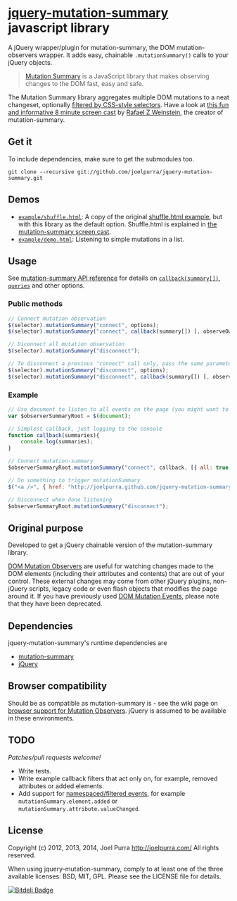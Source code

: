 # [jquery-mutation-summary](http://joelpurra.github.com/jquery-mutation-summary) javascript library
A jQuery wrapper/plugin for mutation-summary, the DOM mutation-observers wrapper. It adds easy, chainable `.mutationSummary()` calls to your jQuery objects.

> [Mutation Summary](http://code.google.com/p/mutation-summary/) is a JavaScript library that makes observing changes to the DOM fast, easy and safe.

The Mutation Summary library aggregates multiple DOM mutations to a neat changeset, optionally [filtered by CSS-style selectors](http://code.google.com/p/mutation-summary/wiki/APIReference#The_element_Query). Have a look at [this fun and informative 8 minute screen cast](http://code.google.com/p/mutation-summary/) by [Rafael Z Weinstein](http://code.google.com/u/rafaelw@chromium.org/), the creator of mutation-summary.

## Get it

To include dependencies, make sure to get the submodules too.

```
git clone --recursive git://github.com/joelpurra/jquery-mutation-summary.git
```

## Demos
* [`example/shuffle.html`](http://joelpurra.github.com/jquery-mutation-summary/example/shuffle.html): A copy of the original [shuffle.html example](http://mutation-summary.googlecode.com/git/examples/shuffle_compare/shuffle.html), but with this library as the default option. Shuffle.html is explained in [the mutation-summary screen cast](http://code.google.com/p/mutation-summary/).
* [`example/demo.html`](http://joelpurra.github.com/jquery-mutation-summary/example/demo.html): Listening to simple mutations in a list.

## Usage

See [mutation-summary API reference](http://code.google.com/p/mutation-summary/wiki/APIReference) for details on [`callback(summary[])`](http://code.google.com/p/mutation-summary/wiki/APIReference#Callback_parameters), [`queries`](http://code.google.com/p/mutation-summary/wiki/APIReference#Query_Types) and other options.

### Public methods

```javascript
// Connect mutation observation
$(selector).mutationSummary("connect", options);
$(selector).mutationSummary("connect", callback(summary[]) [, observeOwnChanges], queries);

// Diconnect all mutation observation
$(selector).mutationSummary("disconnect");

// To disconnect a previous "connect" call only, pass the same parameters
$(selector).mutationSummary("disconnect", options);
$(selector).mutationSummary("disconnect", callback(summary[]) [, observeOwnChanges], queries);
```

### Example

```javascript
// Use document to listen to all events on the page (you might want to be more specific)
var $observerSummaryRoot = $(document);

// Simplest callback, just logging to the console
function callback(summaries){
	console.log(summaries);
}

// Connect mutation-summary
$observerSummaryRoot.mutationSummary("connect", callback, [{ all: true }]);

// Do something to trigger mutationSummary
$("<a />", { href: "http://joelpurra.github.com/jquery-mutation-summary"}).text("Go to the jquery-mutation-summary website").appendTo("body");

// Disconnect when done listening
$observerSummaryRoot.mutationSummary("disconnect");
```

## Original purpose
Developed to get a jQuery chainable version of the mutation-summary library.

[DOM Mutation Observers](http://dvcs.w3.org/hg/domcore/raw-file/tip/Overview.html#mutation-observers) are useful for watching changes made to the DOM elements (including their attributes and contents) that are out of your control. These external changes may come from other jQuery plugins, non-jQuery scripts, legacy code or even flash objects that modifies the page around it. 
If you have previously used [DOM Mutation Events](http://code.google.com/p/mutation-summary/wiki/DOMMutationObservers), please note that they have been deprecated.

## Dependencies
jquery-mutation-summary's runtime dependencies are

* [mutation-summary](https://code.google.com/p/mutation-summary/)
* [jQuery](http://jquery.com/)

## Browser compatibility
Should be as compatible as mutation-summary is - see the wiki page on [browser support for Mutation Observers](http://code.google.com/p/mutation-summary/wiki/DOMMutationObservers#Browser_Availability). jQuery is assumed to be available in these environments.

## TODO
*Patches/pull requests welcome!*

* Write tests.
* Write example callback filters that act only on, for example, removed attributes or added elements.
* Add support for [namespaced/filtered events](http://docs.jquery.com/Namespaced_Events), for example `mutationSummary.element.added` or `mutationSummary.attribute.valueChanged`.

## License
Copyright (c) 2012, 2013, 2014, Joel Purra <http://joelpurra.com/>
All rights reserved.

When using jquery-mutation-summary, comply to at least one of the three available licenses: BSD, MIT, GPL.
Please see the LICENSE file for details.


[![Bitdeli Badge](https://d2weczhvl823v0.cloudfront.net/joelpurra/jquery-mutation-summary/trend.png)](https://bitdeli.com/free "Bitdeli Badge")

